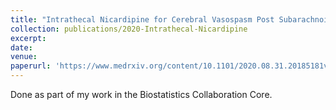 ```yaml
---
title: "Intrathecal Nicardipine for Cerebral Vasospasm Post Subarachnoid Hemorrhage–a Retrospective Propensity-Based Analysis (pre-print)"
collection: publications/2020-Intrathecal-Nicardipine
excerpt: 
date: 
venue: 
paperurl: 'https://www.medrxiv.org/content/10.1101/2020.08.31.20185181v2'
---
```


Done as part of my work in the Biostatistics Collaboration Core.
